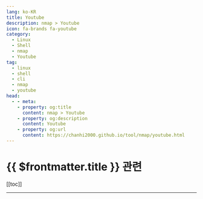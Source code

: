 ```yaml
---
lang: ko-KR
title: Youtube
description: nmap > Youtube
icon: fa-brands fa-youtube
category:
  - Linux
  - Shell
  - nmap
  - Youtube
tag:
  - linux
  - shell
  - cli
  - nmap
  - youtube
head:
  - - meta:
    - property: og:title
      content: nmap > Youtube
    - property: og:description
      content: Youtube
    - property: og:url
      content: https://chanhi2000.github.io/tool/nmap/youtube.html
---
```


# {{ $frontmatter.title }} 관련

[[toc]]

---

<TagLinks />